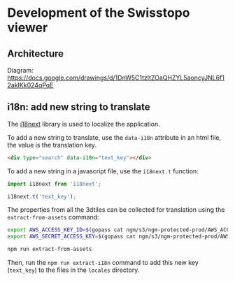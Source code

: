 # Development of the Swisstopo viewer

## Architecture

Diagram: https://docs.google.com/drawings/d/1DnW5C1tzltZOaQHZYL5aoncyJNL6f12akIKk024qPqE


## i18n: add new string to translate

The [i18next](https://www.i18next.com/) library is used to localize the application.

To add a new string to translate, use the `data-i18n` attribute in an html file, the value is the translation key.

```html
<div type="search" data-i18n="text_key"></div>
```

To add a new string in a javascript file, use the `i18next.t` function:
```js
import i18next from 'i18next';

i18next.t('text_key');
```

The properties from all the 3dtiles can be collected for translation using the `extract-from-assets` command:
```bash
export AWS_ACCESS_KEY_ID=$(gopass cat ngm/s3/ngm-protected-prod/AWS_ACCESS_KEY_ID)
export AWS_SECRET_ACCESS_KEY=$(gopass cat ngm/s3/ngm-protected-prod/AWS_SECRET_ACCESS_KEY)

npm run extract-from-assets
```

Then, run the `npm run extract-i18n` command to add this new key (`text_key`) to the files in the `locales` directory.
